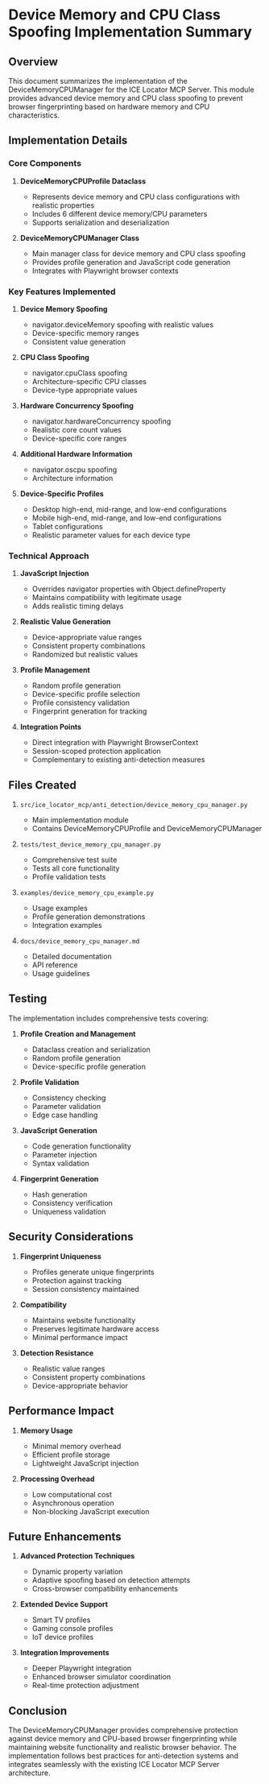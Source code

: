 # Device Memory and CPU Class Spoofing Implementation Summary

## Overview

This document summarizes the implementation of the DeviceMemoryCPUManager for the ICE Locator MCP Server. This module provides advanced device memory and CPU class spoofing to prevent browser fingerprinting based on hardware memory and CPU characteristics.

## Implementation Details

### Core Components

1. **DeviceMemoryCPUProfile Dataclass**
   - Represents device memory and CPU class configurations with realistic properties
   - Includes 6 different device memory/CPU parameters
   - Supports serialization and deserialization

2. **DeviceMemoryCPUManager Class**
   - Main manager class for device memory and CPU class spoofing
   - Provides profile generation and JavaScript code generation
   - Integrates with Playwright browser contexts

### Key Features Implemented

1. **Device Memory Spoofing**
   - navigator.deviceMemory spoofing with realistic values
   - Device-specific memory ranges
   - Consistent value generation

2. **CPU Class Spoofing**
   - navigator.cpuClass spoofing
   - Architecture-specific CPU classes
   - Device-type appropriate values

3. **Hardware Concurrency Spoofing**
   - navigator.hardwareConcurrency spoofing
   - Realistic core count values
   - Device-specific core ranges

4. **Additional Hardware Information**
   - navigator.oscpu spoofing
   - Architecture information

5. **Device-Specific Profiles**
   - Desktop high-end, mid-range, and low-end configurations
   - Mobile high-end, mid-range, and low-end configurations
   - Tablet configurations
   - Realistic parameter values for each device type

### Technical Approach

1. **JavaScript Injection**
   - Overrides navigator properties with Object.defineProperty
   - Maintains compatibility with legitimate usage
   - Adds realistic timing delays

2. **Realistic Value Generation**
   - Device-appropriate value ranges
   - Consistent property combinations
   - Randomized but realistic values

3. **Profile Management**
   - Random profile generation
   - Device-specific profile selection
   - Profile consistency validation
   - Fingerprint generation for tracking

4. **Integration Points**
   - Direct integration with Playwright BrowserContext
   - Session-scoped protection application
   - Complementary to existing anti-detection measures

## Files Created

1. `src/ice_locator_mcp/anti_detection/device_memory_cpu_manager.py`
   - Main implementation module
   - Contains DeviceMemoryCPUProfile and DeviceMemoryCPUManager

2. `tests/test_device_memory_cpu_manager.py`
   - Comprehensive test suite
   - Tests all core functionality
   - Profile validation tests

3. `examples/device_memory_cpu_example.py`
   - Usage examples
   - Profile generation demonstrations
   - Integration examples

4. `docs/device_memory_cpu_manager.md`
   - Detailed documentation
   - API reference
   - Usage guidelines

## Testing

The implementation includes comprehensive tests covering:

1. **Profile Creation and Management**
   - Dataclass creation and serialization
   - Random profile generation
   - Device-specific profile generation

2. **Profile Validation**
   - Consistency checking
   - Parameter validation
   - Edge case handling

3. **JavaScript Generation**
   - Code generation functionality
   - Parameter injection
   - Syntax validation

4. **Fingerprint Generation**
   - Hash generation
   - Consistency verification
   - Uniqueness validation

## Security Considerations

1. **Fingerprint Uniqueness**
   - Profiles generate unique fingerprints
   - Protection against tracking
   - Session consistency maintained

2. **Compatibility**
   - Maintains website functionality
   - Preserves legitimate hardware access
   - Minimal performance impact

3. **Detection Resistance**
   - Realistic value ranges
   - Consistent property combinations
   - Device-appropriate behavior

## Performance Impact

1. **Memory Usage**
   - Minimal memory overhead
   - Efficient profile storage
   - Lightweight JavaScript injection

2. **Processing Overhead**
   - Low computational cost
   - Asynchronous operation
   - Non-blocking JavaScript execution

## Future Enhancements

1. **Advanced Protection Techniques**
   - Dynamic property variation
   - Adaptive spoofing based on detection attempts
   - Cross-browser compatibility enhancements

2. **Extended Device Support**
   - Smart TV profiles
   - Gaming console profiles
   - IoT device profiles

3. **Integration Improvements**
   - Deeper Playwright integration
   - Enhanced browser simulator coordination
   - Real-time protection adjustment

## Conclusion

The DeviceMemoryCPUManager provides comprehensive protection against device memory and CPU-based browser fingerprinting while maintaining website functionality and realistic browser behavior. The implementation follows best practices for anti-detection systems and integrates seamlessly with the existing ICE Locator MCP Server architecture.